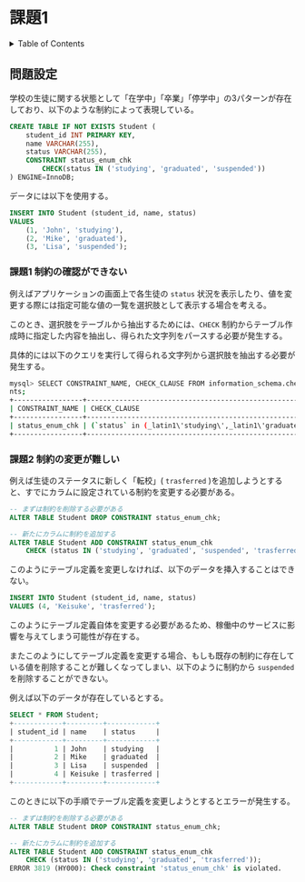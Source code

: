 # 課題1

<!-- START doctoc generated TOC please keep comment here to allow auto update -->
<!-- DON'T EDIT THIS SECTION, INSTEAD RE-RUN doctoc TO UPDATE -->
<details>
<summary>Table of Contents</summary>

- [問題設定](#%E5%95%8F%E9%A1%8C%E8%A8%AD%E5%AE%9A)
  - [課題1 制約の確認ができない](#%E8%AA%B2%E9%A1%8C1-%E5%88%B6%E7%B4%84%E3%81%AE%E7%A2%BA%E8%AA%8D%E3%81%8C%E3%81%A7%E3%81%8D%E3%81%AA%E3%81%84)
  - [課題2 制約の変更が難しい](#%E8%AA%B2%E9%A1%8C2-%E5%88%B6%E7%B4%84%E3%81%AE%E5%A4%89%E6%9B%B4%E3%81%8C%E9%9B%A3%E3%81%97%E3%81%84)

</details>
<!-- END doctoc generated TOC please keep comment here to allow auto update -->

## 問題設定

学校の生徒に関する状態として「在学中」「卒業」「停学中」の3パターンが存在しており、以下のような制約によって表現している。

```sql
CREATE TABLE IF NOT EXISTS Student (
    student_id INT PRIMARY KEY,
    name VARCHAR(255),
    status VARCHAR(255),
    CONSTRAINT status_enum_chk 
        CHECK(status IN ('studying', 'graduated', 'suspended'))
) ENGINE=InnoDB;
```

データには以下を使用する。

```sql
INSERT INTO Student (student_id, name, status)
VALUES
    (1, 'John', 'studying'),
    (2, 'Mike', 'graduated'),
    (3, 'Lisa', 'suspended');
```

### 課題1 制約の確認ができない

例えばアプリケーションの画面上で各生徒の `status` 状況を表示したり、値を変更する際には指定可能な値の一覧を選択肢として表示する場合を考える。

このとき、選択肢をテーブルから抽出するためには、`CHECK` 制約からテーブル作成時に指定した内容を抽出し、得られた文字列をパースする必要が発生する。

具体的には以下のクエリを実行して得られる文字列から選択肢を抽出する必要が発生する。

```bash
mysql> SELECT CONSTRAINT_NAME, CHECK_CLAUSE FROM information_schema.check_constrai
nts;
+-----------------+---------------------------------------------------------------------------------------------------+
| CONSTRAINT_NAME | CHECK_CLAUSE                                                                                      |
+-----------------+---------------------------------------------------------------------------------------------------+
| status_enum_chk | (`status` in (_latin1\'studying\',_latin1\'graduated\',_latin1\'suspended\',_latin1\'transfer\')) |
+-----------------+---------------------------------------------------------------------------------------------------+
```

### 課題2 制約の変更が難しい

例えば生徒のステータスに新しく「転校」( `trasferred` )を追加しようとすると、すでにカラムに設定されている制約を変更する必要がある。

```sql
-- まずは制約を削除する必要がある
ALTER TABLE Student DROP CONSTRAINT status_enum_chk;

-- 新たにカラムに制約を追加する
ALTER TABLE Student ADD CONSTRAINT status_enum_chk
    CHECK (status IN ('studying', 'graduated', 'suspended', 'trasferred'));
```

このようにテーブル定義を変更しなければ、以下のデータを挿入することはできない。

```sql
INSERT INTO Student (student_id, name, status)
VALUES (4, 'Keisuke', 'trasferred');
```

このようにテーブル定義自体を変更する必要があるため、稼働中のサービスに影響を与えてしまう可能性が存在する。

またこのようにしてテーブル定義を変更する場合、もしも既存の制約に存在している値を削除することが難しくなってしまい、以下のように制約から `suspended` を削除することができない。

例えば以下のデータが存在しているとする。

```sql
SELECT * FROM Student;
+------------+---------+------------+
| student_id | name    | status     |
+------------+---------+------------+
|          1 | John    | studying   |
|          2 | Mike    | graduated  |
|          3 | Lisa    | suspended  |
|          4 | Keisuke | trasferred |
+------------+---------+------------+
```

このときに以下の手順でテーブル定義を変更しようとするとエラーが発生する。

```sql
-- まずは制約を削除する必要がある
ALTER TABLE Student DROP CONSTRAINT status_enum_chk;

-- 新たにカラムに制約を追加する
ALTER TABLE Student ADD CONSTRAINT status_enum_chk
    CHECK (status IN ('studying', 'graduated', 'trasferred'));
ERROR 3819 (HY000): Check constraint 'status_enum_chk' is violated.
```
